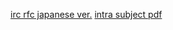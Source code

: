 [irc rfc japanese ver.](https://tex2e.github.io/rfc-translater/html/rfc2813.html)
[intra subject pdf](https://cdn.intra.42.fr/pdf/pdf/102760/en.subject.pdf)
